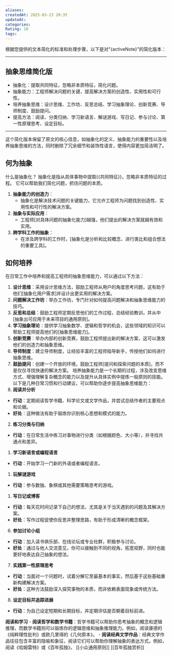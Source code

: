 ```yaml
---
aliases: 
createdAt: 2025-03-23 20:35
updateAt: 
categories: 
Rating: 10
tags:
---
```


根据您提供的文本简化的标准和处理步骤，以下是对"{activeNote}"的简化版本：

---

## 抽象思维简化版

- 抽象化：提取共同特征，忽略非本质特征，简化问题。
- 抽象能力：工程师解决问题的关键，提高解决方案的创造性、实用性和可行性。
- 培养抽象思维：设计思维、工作坊、反思总结、学习抽象理论、创新竞赛、导师制度、鼓励提问。
- 提高方法：阅读、分类归纳、学习新语言、解谜游戏、写日记、参与讨论、第一性原理思考、设定目标。

---

这个简化版本保留了原文的核心信息，如抽象化的定义、抽象能力的重要性以及培养抽象思维的方法，同时删除了冗余细节和装饰性语言，使得内容更加简洁明了。
## 何为抽象
什么是抽象化？ 抽象化是指从具体事物中提取{{共同特征}}，忽略非本质特征的过程。 它可以帮助我们简化问题，抓住问题的本质。
1. **抽象能力的创造力**：
   - 抽象化是解决技术问题的关键能力，它允许工程师为问题找到创造性、实用性和可行性的解决方案。
2. **抽象与实际应用**：
   - 工程师[对具体问题的抽象化能力]越强，他们提出的解决方案就越有效和实用。
3. **跨学科工作的抽象**：
   - 在涉及跨学科的工作时，[抽象化是分析和比较概念、进行类比和组合想法的重要工具]。
## 如何培养
在日常工作中培养和提高工程师的抽象思维能力，可以通过以下方法：
1. **设计思维**：采用设计思维方法，鼓励工程师从用户的角度思考问题，这有助于他们[抽象化用户需求]并设计出更实用的解决方案。
2. **问题解决工作坊**：举办工作坊，专门针对如何提高问题解决和抽象思维能力的技巧。
3. **反思和总结**：鼓励工程师定期反思他们的工作过程，总结经验教训，并从中[抽象出可应用于未来项目的通用原则]。
4. **学习抽象理论**：提供学习抽象数学、逻辑和哲学的机会，这些领域的知识可以帮助工程师提高他们的[抽象思维能力]。
5. **创新竞赛**：举办内部的创新竞赛，鼓励工程师提出新的解决方案，这可以激发他们的创造力和抽象思维。
6. **导师制度**：建立导师制度，让经验丰富的工程师指导新手，传授他们如何进行抽象思维。
7. **鼓励提问**：创建一个开放的环境，鼓励工程师[提问和探索问题的本质]，而不是仅仅寻找快速的解决方案。
培养抽象能力是一个长期的过程，涉及改变思维方式、增强理解复杂概念的能力以及提升从具体实例中提炼一般原则的技能。以下是几种日常习惯和行动建议，可以帮助你逐步提高抽象思维能力：
 8. **阅读并分析**
- **行动**：定期阅读哲学书籍、科学论文或文学作品，并尝试总结作者的主要观点和论据。
- **好处**：这种做法有助于锻炼你识别核心思想和模式的能力。
2. **练习分类与归纳**
- **行动**：在日常生活中练习对事物进行分类（如根据颜色、大小等），并寻找共通点和差异。
1. **学习新语言或编程语言**
- **行动**：开始学习一门新的外语或者编程语言。
1. **玩解谜游戏**
- **行动**：参与数独、象棋或其他需要策略思考的游戏。
1. **写日记或博客**
- **行动**：每天花时间记录下自己的想法，尤其是关于当天遇到的问题及其解决方案。
- **好处**：写作过程促使你反思并整理思路，有助于形成清晰的概念框架。
6. **参加讨论小组**
- **行动**：加入读书俱乐部、在线论坛或专业社群，积极参与讨论。
- **好处**：通过与他人交流意见，你可以接触到不同的视角，拓宽视野，同时也能更好地表达自己抽象的想法。
7. **实践第一性原理思考**
- **行动**：当面对一个问题时，试着分解它至最基本的事实，然后基于这些基础重新构建解决方案。
- **好处**：这种方法鼓励深入探究事物的本质，而非依赖表面现象或传统方法。
8. **设定目标并追踪进展**
- **行动**：为自己设定短期和长期目标，并定期评估是否朝着目标前进。

**阅读和学习** - **阅读哲学和数学书籍**：哲学书籍可以帮助你思考抽象的概念和逻辑推理，而数学书籍则可以锻炼你的逻辑思维和抽象推理能力。例如，阅读康德的《纯粹理性批判》或欧几里得的《几何原本》。 - **阅读经典文学作品**：经典文学作品往往包含丰富的隐喻和象征，阅读它们可以帮助你理解抽象的表达方式。例如，阅读《哈姆雷特》或《百年孤独》。 
[[小众通用原则]]
[[百年孤独赏析]]